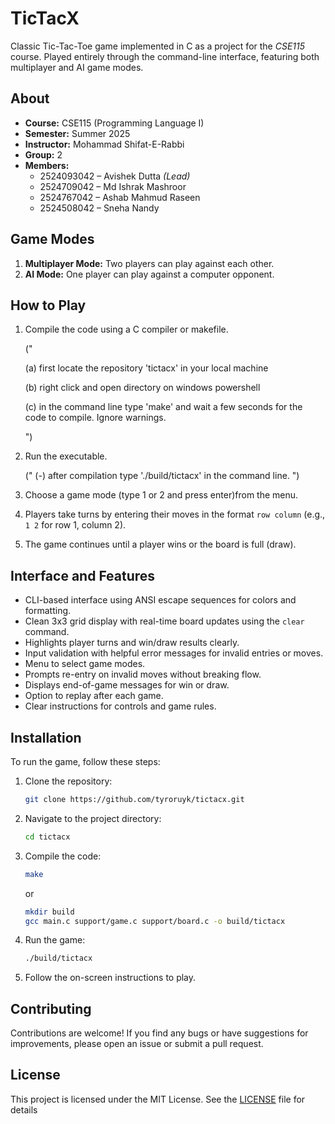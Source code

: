 # TicTacX

Classic Tic-Tac-Toe game implemented in C as a project for the _CSE115_ course. Played entirely through the command-line interface, featuring both multiplayer and AI game modes.

## About

- **Course:** CSE115 (Programming Language I)
- **Semester:** Summer 2025
- **Instructor:** Mohammad Shifat-E-Rabbi
- **Group:** 2
- **Members:**
  - 2524093042 – Avishek Dutta _(Lead)_
  - 2524709042 – Md Ishrak Mashroor
  - 2524767042 – Ashab Mahmud Raseen
  - 2524508042 – Sneha Nandy

## Game Modes

1. **Multiplayer Mode:** Two players can play against each other.
2. **AI Mode:** One player can play against a computer opponent.

## How to Play

1. Compile the code using a C compiler or makefile.

   ("

   (a) first locate the repository 'tictacx' in your local machine

   (b) right click and open directory on windows powershell

   (c) in the command line type 'make' and wait a few seconds for the code to compile. Ignore warnings.

   ")

2. Run the executable.

   ("
   (-) after compilation type './build/tictacx' in the command line.
   ")

3. Choose a game mode (type 1 or 2 and press enter)from the menu.
4. Players take turns by entering their moves in the format `row column` (e.g., `1 2` for row 1, column 2).
5. The game continues until a player wins or the board is full (draw).

## Interface and Features

- CLI-based interface using ANSI escape sequences for colors and formatting.
- Clean 3x3 grid display with real-time board updates using the `clear` command.
- Highlights player turns and win/draw results clearly.
- Input validation with helpful error messages for invalid entries or moves.
- Menu to select game modes.
- Prompts re-entry on invalid moves without breaking flow.
- Displays end-of-game messages for win or draw.
- Option to replay after each game.
- Clear instructions for controls and game rules.

## Installation

To run the game, follow these steps:

1. Clone the repository:
   ```bash
   git clone https://github.com/tyroruyk/tictacx.git
   ```
2. Navigate to the project directory:
   ```bash
   cd tictacx
   ```
3. Compile the code:
   ```bash
   make
   ```
   or
   ```bash
   mkdir build
   gcc main.c support/game.c support/board.c -o build/tictacx
   ```
4. Run the game:
   ```bash
   ./build/tictacx
   ```
5. Follow the on-screen instructions to play.

## Contributing

Contributions are welcome! If you find any bugs or have suggestions for improvements, please open an issue or submit a pull request.

## License

This project is licensed under the MIT License. See the [LICENSE](LICENSE) file for details
